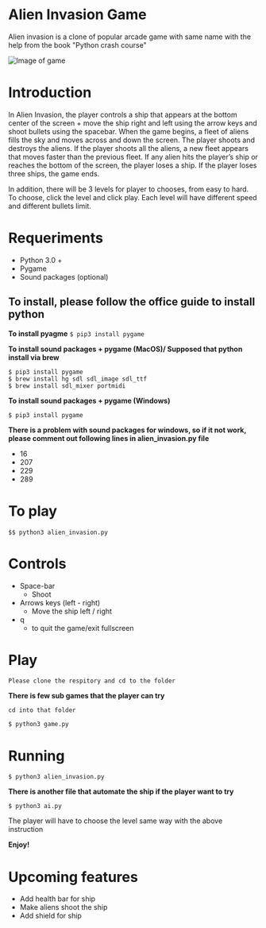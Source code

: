 
# Alien Invasion Game

Alien invasion is a clone of popular arcade game with same name with the help from the book "Python crash course" 

![Image of game](https://github.com/jenlcmc/Alien_Invasion/blob/master/images/Screen%20Shot%202021-07-28%20at%208.49.38%20PM.png)

# Introduction

In Alien Invasion, the player controls a ship that appears at the bottom center of the screen + move the ship right and left using the arrow keys and shoot bullets using the spacebar. When the game begins, a fleet of aliens fills the sky and moves across and down the screen. The player shoots and destroys the aliens. If the player shoots all the aliens, a new fleet appears that moves faster than the previous fleet. If any alien hits the player’s ship or reaches the bottom of the screen, the player loses a ship. If the player loses three ships, the game ends.

In addition, there will be 3 levels for player to chooses, from easy to hard. To choose, click the level and click play. Each level will have different speed and different bullets limit.

# Requeriments

- Python 3.0 +
- Pygame
- Sound packages (optional) 

## To install, please follow the office guide to install python 
**To install pyagme**
```$ pip3 install pygame```

**To install sound packages + pygame (MacOS)/ Supposed that python install via brew**
```
$ pip3 install pygame
$ brew install hg sdl sdl_image sdl_ttf
$ brew install sdl_mixer portmidi
 ```
 
 **To install sound packages + pygame (Windows)**
```
$ pip3 install pygame
 ```
 **There is a problem with sound packages for windows, so if it not work, please comment out following lines in alien_invasion.py file**
 - 16
 - 207
 - 229
 - 289


# To play
```$$ python3 alien_invasion.py```
# Controls

* Space-bar
  * Shoot
* Arrows keys (left - right)
  * Move the ship left / right
* q
  * to quit the game/exit fullscreen

# Play
```Please clone the respitory and cd to the folder ```

**There is few sub games that the player can try**

```cd into that folder```

```$ python3 game.py```

# Running

```$ python3 alien_invasion.py```

**There is another file that automate the ship if the player want to try**

```$ python3 ai.py```

The player will have to choose the level same way with the above instruction

**Enjoy!**

# Upcoming features
- Add health bar for ship
- Make aliens shoot the ship
- Add shield for ship 
